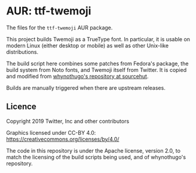 # AUR: ttf-twemoji

The files for the `ttf-twemoji` AUR package.

This project builds Twemoji as a TrueType font. In particular, it is usable on modern Linux (either desktop or mobile) as well as other Unix-like distributions.

The build script here combines some patches from Fedora's package, the build system from Noto fonts, and Twemoji itself from Twitter. It is copied and modified from [whynothugo's repository at sourcehut](https://git.sr.ht/~whynothugo/twemoji.ttf).

Builds are manually triggered when there are upstream releases.

## Licence

Copyright 2019 Twitter, Inc and other contributors

Graphics licensed under CC-BY 4.0: https://creativecommons.org/licenses/by/4.0/

The code in this repository is under the Apache license, version 2.0, to match the licensing of the build scripts being used, and of whynothugo's repository.
